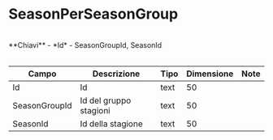 # SeasonPerSeasonGroup

<br>
**Chiavi**
- *Id*
- SeasonGroupId, SeasonId
<br><br>

| Campo | Descrizione | Tipo | Dimensione | Note |
| --- | --- | --- | --- | --- |
| Id | Id | text | 50 |  |
| SeasonGroupId | Id del gruppo stagioni | text | 50 |  |
| SeasonId | Id della stagione | text | 50 |  |

